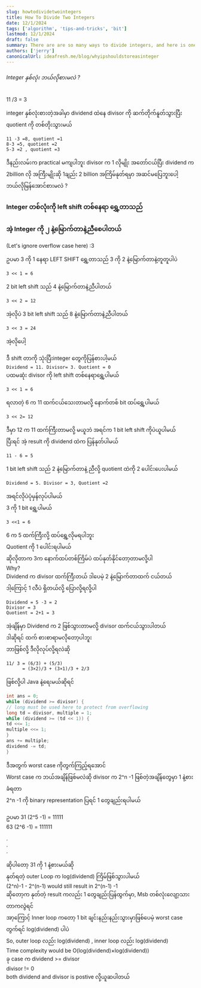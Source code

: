 ```yaml
---
slug: howtodividetwointegers
title: How To Divide Two Integers
date: 12/1/2024
tags: ['algorithm', 'tips-and-tricks', 'bit']
lastmod: 12/1/2024
draft: false
summary: There are are so many ways to divide integers, and here is one of them, and it is not production ready 💅 way of dividing integers  💀 because sometimes solving LeetCode problems is more about flexing creative logic than writing actual production code
authors: ['jerry']
canonicalUrl: ideafresh.me/blog/whyipshouldstoreasinteger
---
```


###### Integer နှစ်လုံး ဘယ်လိုစားမလဲ ?

11 /3 = 3

integer နှစ်လုံးစားတဲ့အခါမှာ dividend ထဲနေ divisor ကို ဆက်တိုက်နူတ်သွားပြီး quotient ကို တစ်တိုးသွားမယ်

```
11 -3 =8, quotient =1
8-3 =5, quotient =2
5-3 =2 , quotient =3
```

ဒီနည်းလမ်းက practical မကျပါဘူး
divisor က 1 လိုမျိုး အတော်ငယ်ပြီး dividend က 2billion လို အကြီးမျိုးဆို 1ချည်း 2 billion အကြိမ်နုတ်ရမှာ
အဆင်မပြေဘူးပေါ့
ဘယ်လိုမြန်အောင်စားမလဲ ?

### Integer တစ်လုံးကို left shift တစ်နေရာ ရွှေ့တာသည်

### အဲ့ Integer ကို ၂ နဲ့မြောက်တာနဲ့ညီစေပါတယ်

(Let's ignore overflow case here) :3

ဥပမာ 3 ကို 1 နေရာ LEFT SHIFT ရွှေ့တာသည် 3 ကို 2 နဲ့မြောက်တာနဲ့တူတူပါပဲ

`3 << 1 = 6`

2 bit left shift သည် 4 နဲ့မြောက်တာနဲ့ညီပါတယ်

`3 << 2 = 12`

အဲ့လိုပဲ 3 bit left shift သည် 8 နဲ့မြောက်တာနဲ့ညီပါတယ်

`3 << 3 = 24`

အဲ့လိုပေါ့

ဒီ shift တာကို သုံးပြီးinteger တွေကိုပြန်စားပါ့မယ်  
`Dividend = 11. Divisor= 3. Quotient = 0  `  
ပထမဆုံး divisor ကို left shift တစ်နေရာရွှေ့ပါမယ်

`3 << 1 = 6`

ရလာတဲ့ 6 က 11 ထက်ငယ်သေးတာမလို့ နောက်တစ် bit ထပ်ရွှေ့ပါမယ်

`3 << 2= 12`

ဒီမှာ 12 က 11 ထက်ကြီးတာမလို့ မယူဘဲ အရင်က 1 bit left shift ကိုပဲယူပါမယ်  
ပြီးရင် အဲ့ result ကို dividend ထဲက ပြန်နုတ်ပါမယ်

`11 - 6 = 5`

1 bit left shift သည် 2 နဲ့မြောက်တာနဲ့ ညီလို့ quotient ထဲကို 2 ပေါင်းပေးပါမယ်

`Dividend = 5. Divisor = 3, Quotient =2 `

အရင်လိုပဲပုံမှန်လုပ်ပါမယ်  
3 ကို 1 bit ရွှေ့ပါမယ်

`3 <<1 = 6`

6 က 5 ထက်ကြီးလို့ ထပ်ရွှေ့လိုမရပါဘူး  
Quotient ကို 1 ပေါင်းရပါမယ်  
ဆိုလိုတာက 3က နောက်ထပ်တစ်ကြိမ်ပဲ ထပ်နုတ်နိုင်တော့တာမလို့ပါ  
Why?  
Dividend က divisor ထက်ကြီးတယ် ဒါပေမဲ့ 2 နဲ့မြောက်တာထက် ငယ်တယ်  
ဒါ့ကြောင့် 1 လီပဲ ရှိတယ်လို့ ပြောလို့ရလို့ပါ

```
Dividend = 5 -3 = 2
Divisor = 3
Quotient = 2+1 = 3
```

အဲ့ချိန်မှာ Dividend က 2 ဖြစ်သွားတာမလို့ divisor ထက်ငယ်သွားပါတယ်  
ဒါဆိုရင် ထက် စားစာရာမလိုတော့ပါဘူး  
ဘာဖြစ်လို့ ဒီလိုလုပ်လို့ရလဲဆို

```
11/ 3 = (6/3) + (5/3)
      = (3×2)/3 + (3×1)/3 + 2/3
```

ဖြစ်လို့ပါ
Java နဲ့ရေးမယ်ဆိုရင်

```java:divide.java
int ans = 0;
while (dividend >= divisor) {
// long must be used here to protect from overflowing
long td = divisor, multiple = 1;
while (dividend >= (td << 1)) {
td <<= 1;
multiple <<= 1;
}
ans += multiple;
dividend -= td;
}

```

ဒီအတွက် worst case ကိုတွက်ကြည့်ရအောင်  
Worst case က ဘယ်အချိန်ဖြစ်မလဲဆို divisor က 2^n -1 ဖြစ်တဲ့အချိန်တွေမှာ 1 နဲ့စားခံရတာ  
2^n -1 ကို binary representation ပြရင်
1 တွေချည်းရပါမယ်

ဥပမာ 31 (2^5 -1) = 11111  
63 (2^6 -1) = 111111

.  
.  
.

ဆိုပါတော့ 31 ကို 1 နဲ့စားမယ်ဆို  
နုတ်ရတဲ့ outer Loop က log(dividend) ကြိမ်ဖြစ်သွားပါမယ်  
(2^n)-1 - 2^(n-1) would still result in 2^(n-1) -1  
ဆိုတော့က နုတ်တဲ့ result ကလည်း 1 တွေချည်းပြန်ထွက်မှာ,
Msb တစ်လုံးလျော့သားတာကလွဲရင်  
အာ့ကြောင့် Inner loop ကတော့ 1 bit ချင်းနည်းနည်းသွားမှာဖြစ်ပေမဲ့ worst case တွက်ရင် log(dividend) ပါပဲ  
So, outer loop လည်း log(dividend) , inner loop လည်း log(dividend)  
Time complexity would be O(log(dividend)×log(dividend))  
ခု case က dividend >= divisor  
divisor != 0  
both dividend and divisor is postive လို့ယူဆပါတယ်
